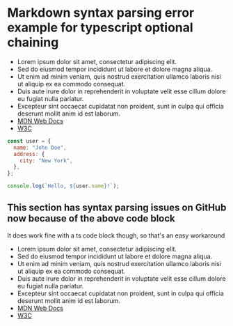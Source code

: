 # Markdown syntax parsing error example for typescript optional chaining

- Lorem ipsum dolor sit amet, consectetur adipiscing elit.
- Sed do eiusmod tempor incididunt ut labore et dolore magna aliqua.
- Ut enim ad minim veniam, quis nostrud exercitation ullamco laboris nisi ut aliquip ex ea commodo consequat.
- Duis aute irure dolor in reprehenderit in voluptate velit esse cillum dolore eu fugiat nulla pariatur.
- Excepteur sint occaecat cupidatat non proident, sunt in culpa qui officia deserunt mollit anim id est laborum.
- [MDN Web Docs](https://developer.mozilla.org/)
- [W3C](https://www.w3.org/)

```js
const user = {
  name: "John Doe",
  address: {
    city: "New York",
  },
};

console.log(`Hello, ${user.name}!`);
```

## This section has syntax parsing issues on GitHub now because of the above code block

It does work fine with a ts code block though, so that's an easy workaround

- Lorem ipsum dolor sit amet, consectetur adipiscing elit.
- Sed do eiusmod tempor incididunt ut labore et dolore magna aliqua.
- Ut enim ad minim veniam, quis nostrud exercitation ullamco laboris nisi ut aliquip ex ea commodo consequat.
- Duis aute irure dolor in reprehenderit in voluptate velit esse cillum dolore eu fugiat nulla pariatur.
- Excepteur sint occaecat cupidatat non proident, sunt in culpa qui officia deserunt mollit anim id est laborum.
- [MDN Web Docs](https://developer.mozilla.org/)
- [W3C](https://www.w3.org/)
